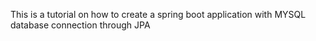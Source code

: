 This is a tutorial on how to create a spring boot application with MYSQL database connection through JPA
